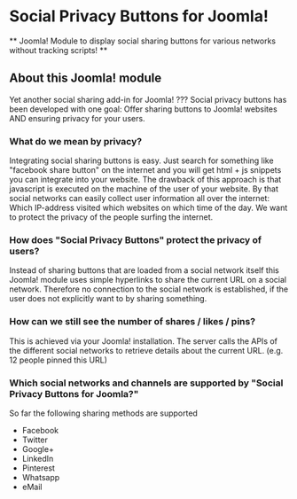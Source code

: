 # Social Privacy Buttons for Joomla!
** Joomla! Module to display social sharing buttons for various networks without tracking scripts! **

## About this Joomla! module
Yet another social sharing add-in for Joomla! ???
Social privacy buttons has been developed with one goal: Offer sharing buttons to Joomla! websites AND ensuring privacy for your users.

### What do we mean by privacy?
Integrating social sharing buttons is easy. Just search for something like "facebook share button" on the internet and you will get html + js snippets you can integrate into your website.
The drawback of this approach is that javascript is executed on the machine of the user of your website. By that social networks can easily collect user information all over the internet: Which IP-address visited which websites on which time of the day.
We want to protect the privacy of the people surfing the internet.

### How does "Social Privacy Buttons" protect the privacy of users?
Instead of sharing buttons that are loaded from a social network itself this Joomla! module uses simple hyperlinks to share the current URL on a social network. Therefore no connection to the social network is established, if the user does not explicitly want to by sharing something.

### How can we still see the number of shares / likes / pins?
This is achieved via your Joomla! installation. The server calls the APIs of the different social networks to retrieve details about the current URL. (e.g. 12 people pinned this URL)

### Which social networks and channels are supported by "Social Privacy Buttons for Joomla?"
So far the following sharing methods are supported
* Facebook
* Twitter
* Google+
* LinkedIn
* Pinterest
* Whatsapp
* eMail
